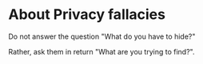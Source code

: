 # About Privacy fallacies





Do not answer the question "What do you have to hide?"

Rather, ask them in return "What are you trying to find?".




